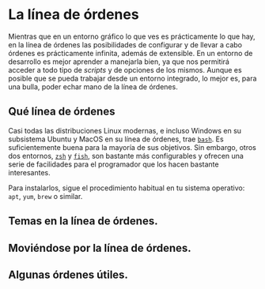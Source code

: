 # La línea de órdenes

Mientras que en un entorno gráfico lo que ves es prácticamente lo que
hay, en la línea de órdenes las posibilidades de configurar y de
llevar a cabo órdenes es prácticamente infinita, además de
extensible. En un entorno de desarrollo es mejor aprender a manejarla
bien, ya que nos permitirá acceder a todo tipo de *scripts* y de
opciones de los mismos. Aunque es posible que se pueda trabajar desde
un entorno integrado, lo mejor es, para una bulla, poder echar mano de
la línea de órdenes.

## Qué línea de órdenes

Casi todas las distribuciones Linux modernas, e incluso Windows en su
subsistema Ubuntu y MacOS en su línea de órdenes,
trae [`bash`](https://en.wikipedia.org/wiki/Bash_(Unix_shell)). Es
suficientemente buena para la mayoría de sus objetivos. Sin embargo,
otros dos entornos, [`zsh`](https://zsh.org)
y [`fish`](https://fishshell.com), son bastante más configurables y
ofrecen una serie de facilidades para el programador que los hacen
bastante interesantes.

Para instalarlos, sigue el procedimiento habitual en tu sistema
operativo: `apt`, `yum`, `brew` o similar.

## Temas en la línea de órdenes.

## Moviéndose por la línea de órdenes.

## Algunas órdenes útiles.

